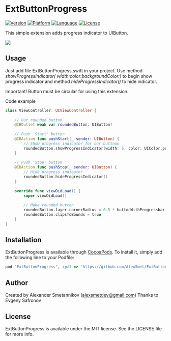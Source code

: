 # ExtButtonProgress
[![Version](https://img.shields.io/badge/version-0.1.1-orange.svg?style=flat)](https://img.shields.io/badge/version-0.1.1-orange.svg)
[![Platform](https://img.shields.io/badge/platform-ios-lightgrey.svg?style=flat)](https://img.shields.io/badge/platform-ios-lightgrey.svg?style=flat)
[![Language](https://img.shields.io/badge/language-swift-orange.svg?style=flat-square)](https://swift.org/about/)
[![License](https://img.shields.io/badge/license-MIT-blue.svg?style=flat)](http://opensource.org/licenses/MIT)

This simple extension adds progress indicator to UIButton. 

<img src="https://user-images.githubusercontent.com/25868364/50404135-78487400-07b5-11e9-9831-31ed74f1ef9b.gif" />


## Usage
Just add file ExtButtonProgress.swift in your project.
Use method *showProgressIndicator( width:color:backgroundColor:)* to begin show progress indicator
and method *hideProgressIndicator()* to hide indicator.
 
Important! Button must be circular for using this extension.

Code example
```swift
class ViewController: UIViewController {
    
    // Our rounded button
    @IBOutlet weak var roundedButton: UIButton!
    
    // Push 'Start' button
    @IBAction func pushStart(_ sender: UIButton) {
        // Show progress indicator for our buttnon 
        roundedButton.showProgressIndicator(width: 5, color: UIColor.purple, backgroundColor: UIColor.lightGray, cycleDuration: 7.0)
    }
    
    // Push 'Stop' button
    @IBAction func pushStop(_ sender: UIButton) {
        // Hide progress indicator
        roundedButton.hideProgressIndicator()
    }
    
    override func viewDidLoad() {
        super.viewDidLoad()
  
        // Make rounded button
        roundedButton.layer.cornerRadius = 0.5 * buttonWithProgressbar.bounds.size.width
        roundedButton.clipsToBounds = true
    }
}
```
## Installation
ExtButtonProgress is available through [CocoaPods](http://cocoapods.org). To install
it, simply add the following line to your Podfile:

```ruby
pod "ExtButtonProgress", :git => 'https://github.com/AlexSmet/ExtButtonProgress.git'
```

## Author
Created by Alexander Smetannikov (alexsmetdev@gmail.com)
Thanks to Evgeny Safronov

## License
ExtButtonProgress is available under the MIT license. See the LICENSE file for more info.
